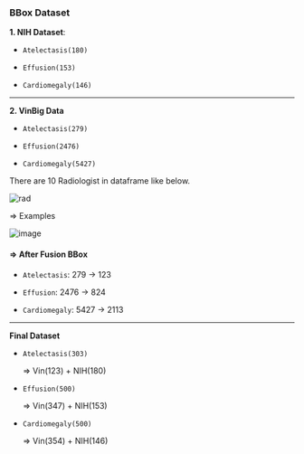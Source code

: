 ### BBox Dataset

**1. NIH Dataset**: 

- `Atelectasis(180)`

- `Effusion(153)`

- `Cardiomegaly(146)`

___

**2. VinBig Data**

- `Atelectasis(279)`

- `Effusion(2476)`

- `Cardiomegaly(5427)`

There are 10 Radiologist in dataframe like below.

![rad](https://github.com/user-attachments/assets/eba67e2e-4c9d-4ba0-99cc-44ee84425559)

=> Examples 

![image](https://github.com/user-attachments/assets/3e65de8e-d758-4fe2-8ab1-799c9efac27f)

#### => After Fusion BBox

 - `Atelectasis`: 279 -> 123

- `Effusion`: 2476 -> 824

- `Cardiomegaly`: 5427 -> 2113


___

**Final Dataset**

- `Atelectasis(303)`

  => Vin(123) + NIH(180)

- `Effusion(500)`

  => Vin(347) + NIH(153)

- `Cardiomegaly(500)`

  => Vin(354) + NIH(146)
